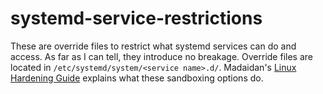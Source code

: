 # systemd-service-restrictions

These are override files to restrict what systemd services can do and access. As far as I can tell, they introduce no breakage. Override files are located in `/etc/systemd/system/<service name>.d/`. Madaidan's [Linux Hardening Guide](https://madaidans-insecurities.github.io/guides/linux-hardening.html#systemd-service-sandboxing) explains what these sandboxing options do.

